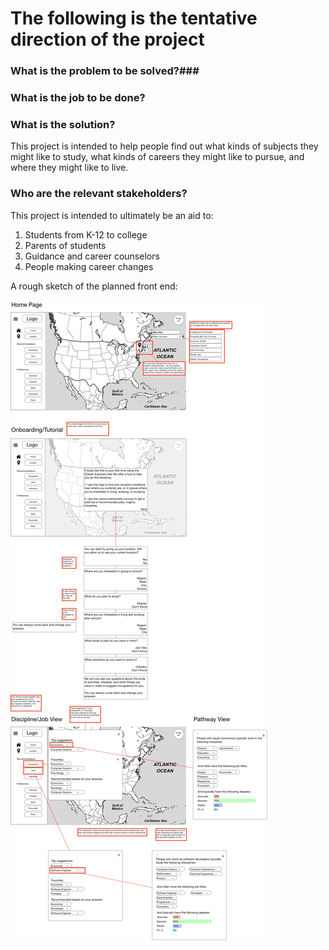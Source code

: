 # The following is the tentative direction of the project #

### What is the problem to be solved?###



### What is the job to be done? ###



### What is the solution? ###

This project is intended to help people find out what kinds of subjects they might like to study, what kinds of careers they might like to pursue, and where they might like to live.

### Who are the relevant stakeholders? ###

This project is intended to ultimately be an aid to:
1. Students from K-12 to college
2. Parents of students
3. Guidance and career counselors
4. People making career changes

A rough sketch of the planned front end:

![Specs](/UnderstandingIndustryAndLabor_ProposedFrontend.png)